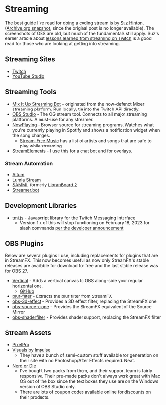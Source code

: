 # Streaming

The best guide I've read for doing a coding stream is by
[Suz Hinton](https://twitter.com/noopkat).
([Archive.org snapshot](https://web.archive.org/web/20190225001622/https://medium.com/@suzhinton/my-twitch-live-coding-setup-b2516672fb21),
since the original post is no longer available). The screenshots of OBS are old,
but much of the fundamentals still apply. Suz's earlier article about
[lessons learned from streaming on Twitch](https://web.archive.org/web/20190226221418/https://medium.freecodecamp.org/lessons-from-my-first-year-of-live-coding-on-twitch-41a32e2f41c1)
is a good read for those who are looking at getting into streaming.

## Streaming Sites

- [Twitch](https://twitch.tv)
- [YouTube Studio](https://studio.youtube.com)

## Streaming Tools

- [Mix It Up Streaming Bot](https://mixitupapp.com/) - originated from the
  now-defunct Mixer streaming platform. Run locally, tie into the Twitch API
  directly.
- [OBS Studio](https://obsproject.com/) - The OG stream tool. Connects to all
  major streaming platforms. A must-use for any streamer.
- [NowPlaying](https://nowplaying.site/) - Browser source for streaming
  programs. Watches what you're currently playing in Spotify and shows a
  notification widget when the song changes.
  - [Stream-Free Music](music/stream-safe-music.md) has a list of artists and
    songs that are safe to play while streaming.
- [StreamElements](https://streamelements.com/) - I use this for a chat bot and
  for overlays.

### Stream Automation

- [Aitum](https://aitum.tv)
- [Lumia Stream](https://lumiastream.com/)
- [SAMMI](https://sammi.solutions/), formerly
  [LioranBoard 2](https://github.com/LioranBoard/LioranBoard-2-Official/releases)
- [Streamer.bot](https://streamer.bot/)

## Development Libraries

- [tmi.js](https://github.com/tmijs/tmi.js) - Javascript library for the Twitch
  Messaging Interface
  - Version 1.x of this will stop functioning on February 18, 2023 for slash
    commands
    [per the developer announcement](https://discuss.dev.twitch.tv/t/deprecation-of-chat-commands-through-irc/40486).

## OBS Plugins

Below are several plugins I use, including replacements for plugins that are in
StreamFX. This now becomes useful as now only StreamFX's stable releases are
available for download for free and the last stable release was for OBS 27.

- [Vertical](https://aitum.tv/#vertical) - Adds a vertical canvas to OBS
  along-side your regular horizontal one.
  - [GitHub](https://github.com/Aitum/obs-vertical-canvas/)
- [blur-filter](https://prgitchell/blur-filter) - Extracts the blur filter from
  StreamFX
- [obs-3d-effect](https://github.com/exeldro/obs-3d-effect) - Provides a 3D
  effect filter, replacing the StreamFX one
- [obs-source-clone](https://github.com/exeldro/obs-source-clone) - Provides the
  StreamFX equivalent of the Source Mirror
- [obs-shaderfilter](https://github.com/exeldro/obs-shaderfilter) - Provides
  shader support, replacing the StreamFX filter

## Stream Assets

- [PixelPro](https://pixelpro.io/)
- [Visuals by Impulse](https://visualsbyimpulse.com/)
  - They have a bunch of semi-custom stuff available for generation on their
    site with no Photoshop/After Effects required. Neat.
- [Nerd or Die](https://nerdordie.com/)
  - I've bought two packs from them, and their support team is fairly
    responsive. Their pre-made packs don't always work great with Mac OS out of
    the box since the text boxes they use are on the Windows version of OBS
    Studio only.
  - There are lots of coupon codes available online for discounts on their
    products.
